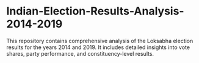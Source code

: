 # Indian-Election-Results-Analysis-2014-2019
This repository contains comprehensive analysis of the Loksabha election results for the years 2014 and 2019. It includes detailed insights into vote shares, party performance, and constituency-level results.
